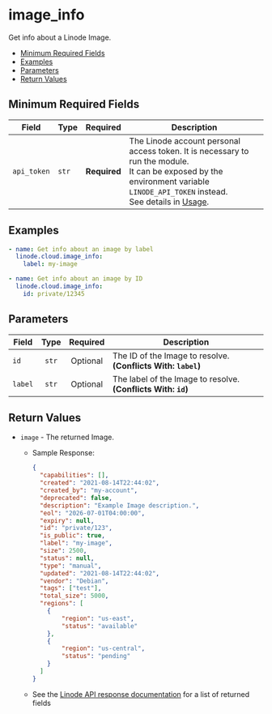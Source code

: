 # image_info

Get info about a Linode Image.

- [Minimum Required Fields](#minimum-required-fields)
- [Examples](#examples)
- [Parameters](#parameters)
- [Return Values](#return-values)

## Minimum Required Fields
| Field       | Type  | Required     | Description                                                                                                                                                                                                              |
|-------------|-------|--------------|--------------------------------------------------------------------------------------------------------------------------------------------------------------------------------------------------------------------------|
| `api_token` | `str` | **Required** | The Linode account personal access token. It is necessary to run the module. <br/>It can be exposed by the environment variable `LINODE_API_TOKEN` instead. <br/>See details in [Usage](https://github.com/linode/ansible_linode?tab=readme-ov-file#usage). |

## Examples

```yaml
- name: Get info about an image by label
  linode.cloud.image_info:
    label: my-image
```

```yaml
- name: Get info about an image by ID
  linode.cloud.image_info:
    id: private/12345
```


## Parameters

| Field     | Type | Required | Description                                                                  |
|-----------|------|----------|------------------------------------------------------------------------------|
| `id` | <center>`str`</center> | <center>Optional</center> | The ID of the Image to resolve.  **(Conflicts With: `label`)** |
| `label` | <center>`str`</center> | <center>Optional</center> | The label of the Image to resolve.  **(Conflicts With: `id`)** |

## Return Values

- `image` - The returned Image.

    - Sample Response:
        ```json
        {
          "capabilities": [],
          "created": "2021-08-14T22:44:02",
          "created_by": "my-account",
          "deprecated": false,
          "description": "Example Image description.",
          "eol": "2026-07-01T04:00:00",
          "expiry": null,
          "id": "private/123",
          "is_public": true,
          "label": "my-image",
          "size": 2500,
          "status": null,
          "type": "manual",
          "updated": "2021-08-14T22:44:02",
          "vendor": "Debian",
          "tags": ["test"],
          "total_size": 5000,
          "regions": [
            {
                "region": "us-east",
                "status": "available"
            },
            {
                "region": "us-central",
                "status": "pending"
            }
          ]
        }
        ```
    - See the [Linode API response documentation](https://techdocs.akamai.com/linode-api/reference/get-image) for a list of returned fields



